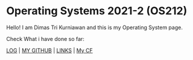 # Operating Systems 2021-2 (OS212)
Hello! I am Dimas Tri Kurniawan and this is my Operating System page.

Check What i have done so far:

[LOG](TXT/mylog.txt) | [MY GITHUB](https://github.com/dhekmass12) | [LINKS](https://github.com/dhekmass12/os212/blob/master/links.md) | [My CF](https://codeforces.com/profile/dhekmass12)
